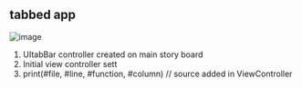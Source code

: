 

## tabbed app


![image](https://user-images.githubusercontent.com/58841571/107293593-425acc80-6aaf-11eb-95ef-968aa420f741.png)

1. UItabBar controller created on main story board 
2. Initial view controller sett
3. print(#file, #line, #function, #column)  // source added in ViewController

